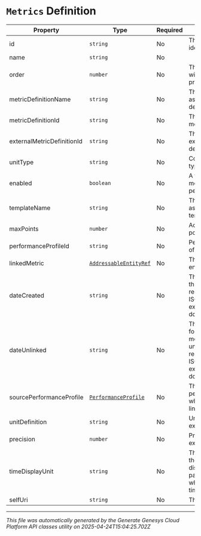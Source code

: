 # `Metrics` Definition

| Property | Type | Required | Description |
|----------|------|----------|-------------|
| id | `string` | No | The globally unique identifier for the object. |
| name | `string` | No |  |
| order | `number` | No | The order of metric within a performance profile |
| metricDefinitionName | `string` | No | The name of associated metric definition |
| metricDefinitionId | `string` | No | The id of associated metric definition |
| externalMetricDefinitionId | `string` | No | The id of associated external metric definition |
| unitType | `string` | No | Corresponding unit type for this metric |
| enabled | `boolean` | No | A flag for whether this metric is enabled for a performance profile |
| templateName | `string` | No | The name of associated objective template |
| maxPoints | `number` | No | Achievable maximum points for this metric |
| performanceProfileId | `string` | No | Performance profile id of this metric |
| linkedMetric | [`AddressableEntityRef`](addressableentityref-definition.md) | No | The linked metric entity reference |
| dateCreated | `string` | No | The created date of this metric. Date time is represented as an ISO-8601 string. For example: yyyy-MM-ddTHH:mm:ss[.mmm]Z |
| dateUnlinked | `string` | No | The unlinked workday for this metric if this metric was ever unlinked. Dates are represented as an ISO-8601 string. For example: yyyy-MM-dd |
| sourcePerformanceProfile | [`PerformanceProfile`](performanceprofile-definition.md) | No | The source performance profile when this metric is linked |
| unitDefinition | `string` | No | Unit definition of linked external metric |
| precision | `number` | No | Precision of linked external metric |
| timeDisplayUnit | `string` | No | The time unit in which the metric should be displayed -- this parameter is ignored when displaying non-time values |
| selfUri | `string` | No | The URI for this object |

---

*This file was automatically generated by the Generate Genesys Cloud Platform API classes utility on 2025-04-24T15:04:25.702Z*